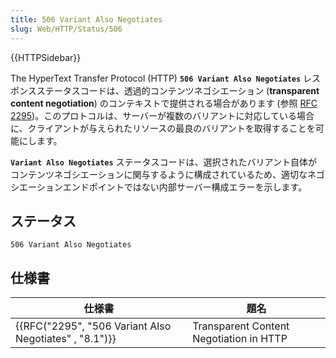 ```yaml
---
title: 506 Variant Also Negotiates
slug: Web/HTTP/Status/506
---
```


{{HTTPSidebar}}

The HyperText Transfer Protocol (HTTP) **`506 Variant Also Negotiates`** レスポンスステータスコードは、透過的コンテンツネゴシエーション (**transparent content negotiation**) のコンテキストで提供される場合があります (参照 [RFC 2295](https://tools.ietf.org/html/rfc2295))。このプロトコルは、サーバーが複数のバリアントに対応している場合に、クライアントが与えられたリソースの最良のバリアントを取得することを可能にします。

**`Variant Also Negotiates`** ステータスコードは、選択されたバリアント自体がコンテンツネゴシエーションに関与するように構成されているため、適切なネゴシエーションエンドポイントではない内部サーバー構成エラーを示します。

## ステータス

```
506 Variant Also Negotiates
```

## 仕様書

| 仕様書                                                 | 題名                                    |
| ------------------------------------------------------ | --------------------------------------- |
| {{RFC("2295", "506 Variant Also Negotiates" , "8.1")}} | Transparent Content Negotiation in HTTP |
